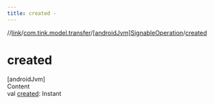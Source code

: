 ```yaml
---
title: created -
---
```

//[link](../../index.md)/[com.tink.model.transfer](../index.md)/[[androidJvm]SignableOperation](index.md)/[created](created.md)



# created  
[androidJvm]  
Content  
val [created](created.md): Instant  



